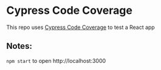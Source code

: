# Cypress Code Coverage

This repo uses [Cypress Code Coverage](https://docs.cypress.io/guides/tooling/code-coverage#Introduction) to test a React app

## Notes:
`npm start` to open http://localhost:3000